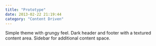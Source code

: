 ```yaml
---
title: "Prototype"
date: 2013-02-22 21:19:44
category: "Content Driven"
---
```


Simple theme with grungy feel. Dark header and footer with a textured content area. Sidebar for additional content space.
